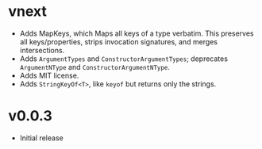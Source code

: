 # vnext

* Adds MapKeys<T>, which Maps all keys of a type verbatim.  This preserves all keys/properties, strips invocation signatures, and merges intersections.
* Adds `ArgumentTypes` and `ConstructorArgumentTypes`; deprecates `ArgumentNType` and `ConstructorArgumentNType`.
* Adds MIT license.
* Adds `StringKeyOf<T>`, like `keyof` but returns only the strings.

# v0.0.3

* Initial release
